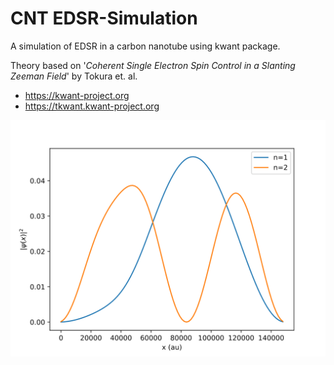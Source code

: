 # CNT EDSR-Simulation
A simulation of EDSR in a carbon nanotube using kwant package.

Theory based on '_Coherent Single Electron Spin Control in a Slanting Zeeman Field_' by Tokura et. al.

* https://kwant-project.org
* https://tkwant.kwant-project.org

![Wave functions](./figures/wavefunctions.svg)
